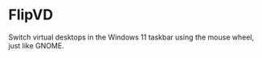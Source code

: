 ﻿# FlipVD

Switch virtual desktops in the Windows 11 taskbar using the mouse wheel, just like GNOME.